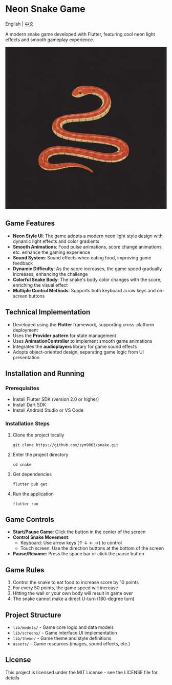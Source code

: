# Neon Snake Game

English | [中文](README.md)

A modern snake game developed with Flutter, featuring cool neon light effects and smooth gameplay experience.

![Game Icon](assets/image_fx_.jpg)

## Game Features

- **Neon Style UI**: The game adopts a modern neon light style design with dynamic light effects and color gradients
- **Smooth Animations**: Food pulse animations, score change animations, etc. enhance the gaming experience
- **Sound System**: Sound effects when eating food, improving game feedback
- **Dynamic Difficulty**: As the score increases, the game speed gradually increases, enhancing the challenge
- **Colorful Snake Body**: The snake's body color changes with the score, enriching the visual effect
- **Multiple Control Methods**: Supports both keyboard arrow keys and on-screen buttons

## Technical Implementation

- Developed using the **Flutter** framework, supporting cross-platform deployment
- Uses the **Provider pattern** for state management
- Uses **AnimationController** to implement smooth game animations
- Integrates the **audioplayers** library for game sound effects
- Adopts object-oriented design, separating game logic from UI presentation

## Installation and Running

### Prerequisites

- Install Flutter SDK (version 2.0 or higher)
- Install Dart SDK
- Install Android Studio or VS Code

### Installation Steps

1. Clone the project locally
   ```
   git clone https://github.com/zym9863/snake.git
   ```

2. Enter the project directory
   ```
   cd snake
   ```

3. Get dependencies
   ```
   flutter pub get
   ```

4. Run the application
   ```
   flutter run
   ```

## Game Controls

- **Start/Pause Game**: Click the button in the center of the screen
- **Control Snake Movement**:
  - Keyboard: Use arrow keys (↑ ↓ ← →) to control
  - Touch screen: Use the direction buttons at the bottom of the screen
- **Pause/Resume**: Press the space bar or click the pause button

## Game Rules

1. Control the snake to eat food to increase score by 10 points
2. For every 50 points, the game speed will increase
3. Hitting the wall or your own body will result in game over
4. The snake cannot make a direct U-turn (180-degree turn)

## Project Structure

- `lib/models/` - Game core logic and data models
- `lib/screens/` - Game interface UI implementation
- `lib/theme/` - Game theme and style definitions
- `assets/` - Game resources (images, sound effects, etc.)

## License

This project is licensed under the MIT License - see the LICENSE file for details
